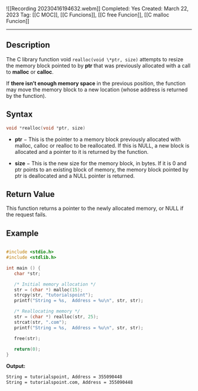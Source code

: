 
![[Recording 20230416194632.webm]]
Completed: Yes
Created: March 22, 2023
Tag: [[C MOC]], [[C Funcions]], [[C free Funcion]], [[C malloc Funcion]]

---
## Description

The C library function void ``realloc(void \*ptr, size)`` attempts to resize the memory block pointed to by **ptr** that was previously allocated with a call to **malloc** or **calloc**.

If **there isn’t enough memory space** in the previous position, the function may move the memory block to a new location (whose address is returned by the function).

## Syntax
```c
void *realloc(void *ptr, size)
```

- **ptr** − This is the pointer to a memory block previously allocated with malloc, calloc or realloc to be reallocated. If this is NULL, a new block is allocated and a pointer to it is returned by the function.

- **size** − This is the new size for the memory block, in bytes. If it is 0 and ptr points to an existing block of memory, the memory block pointed by ptr is deallocated and a NULL pointer is returned.

## Return Value

This function returns a pointer to the newly allocated memory, or NULL if the request fails.

## Example

```c

#include <stdio.h>
#include <stdlib.h>

int main () {
   char *str;

   /* Initial memory allocation */
   str = (char *) malloc(15);
   strcpy(str, "tutorialspoint");
   printf("String = %s,  Address = %u\n", str, str);

   /* Reallocating memory */
   str = (char *) realloc(str, 25);
   strcat(str, ".com");
   printf("String = %s,  Address = %u\n", str, str);

   free(str);
   
   return(0);
}
```
**Output:**
```txt
String = tutorialspoint, Address = 355090448
String = tutorialspoint.com, Address = 355090448
```